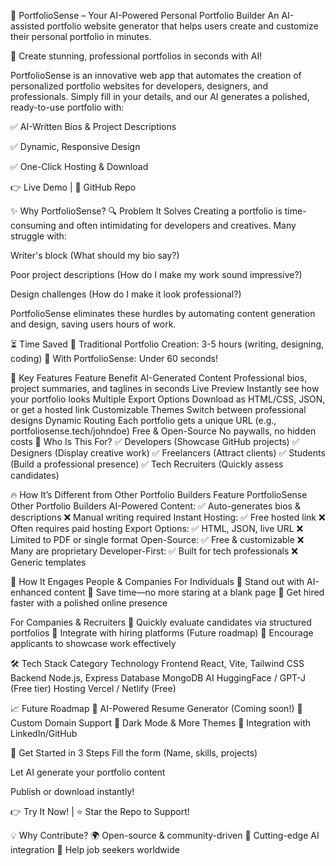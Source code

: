 🚀 PortfolioSense – Your AI-Powered Personal Portfolio Builder
An AI-assisted portfolio website generator that helps users create and customize their personal portfolio in minutes.

🚀 Create stunning, professional portfolios in seconds with AI!

PortfolioSense is an innovative web app that automates the creation of personalized portfolio websites for developers, designers, and professionals. Simply fill in your details, and our AI generates a polished, ready-to-use portfolio with:

✅ AI-Written Bios & Project Descriptions

✅ Dynamic, Responsive Design

✅ One-Click Hosting & Download

👉 Live Demo | 📂 GitHub Repo

✨ Why PortfolioSense?
🔍 Problem It Solves
Creating a portfolio is time-consuming and often intimidating for developers and creatives. Many struggle with:

Writer's block (What should my bio say?)

Poor project descriptions (How do I make my work sound impressive?)

Design challenges (How do I make it look professional?)

PortfolioSense eliminates these hurdles by automating content generation and design, saving users hours of work.

⏳ Time Saved
🔹 Traditional Portfolio Creation: 3-5 hours (writing, designing, coding)
🔹 With PortfolioSense: Under 60 seconds!

🚀 Key Features
Feature	Benefit
AI-Generated Content	Professional bios, project summaries, and taglines in seconds
Live Preview	Instantly see how your portfolio looks
Multiple Export Options	Download as HTML/CSS, JSON, or get a hosted link
Customizable Themes	Switch between professional designs
Dynamic Routing	Each portfolio gets a unique URL (e.g., portfoliosense.tech/johndoe)
Free & Open-Source	No paywalls, no hidden costs
🎯 Who Is This For?
✅ Developers (Showcase GitHub projects)
✅ Designers (Display creative work)
✅ Freelancers (Attract clients)
✅ Students (Build a professional presence)
✅ Tech Recruiters (Quickly assess candidates)

🔥 How It’s Different from Other Portfolio Builders
Feature	PortfolioSense	Other Portfolio Builders
AI-Powered Content:	
✅ Auto-generates bios & descriptions	❌ Manual writing required
Instant Hosting:
✅ Free hosted link	❌ Often requires paid hosting
Export Options:
✅ HTML, JSON, live URL	❌ Limited to PDF or single format
Open-Source:
✅ Free & customizable	❌ Many are proprietary
Developer-First:
✅ Built for tech professionals	❌ Generic templates

👥 How It Engages People & Companies
For Individuals
📌 Stand out with AI-enhanced content
📌 Save time—no more staring at a blank page
📌 Get hired faster with a polished online presence

For Companies & Recruiters
📌 Quickly evaluate candidates via structured portfolios
📌 Integrate with hiring platforms (Future roadmap)
📌 Encourage applicants to showcase work effectively

🛠 Tech Stack
Category	Technology
Frontend	React, Vite, Tailwind CSS
Backend	Node.js, Express
Database	MongoDB
AI	HuggingFace / GPT-J (Free tier)
Hosting	Vercel / Netlify (Free)

📈 Future Roadmap
🔹 AI-Powered Resume Generator (Coming soon!)
🔹 Custom Domain Support
🔹 Dark Mode & More Themes
🔹 Integration with LinkedIn/GitHub

🚀 Get Started in 3 Steps
Fill the form (Name, skills, projects)

Let AI generate your portfolio content

Publish or download instantly!

👉 Try It Now! | ⭐ Star the Repo to Support!

💡 Why Contribute?
🌍 Open-source & community-driven
🤖 Cutting-edge AI integration
💼 Help job seekers worldwide
